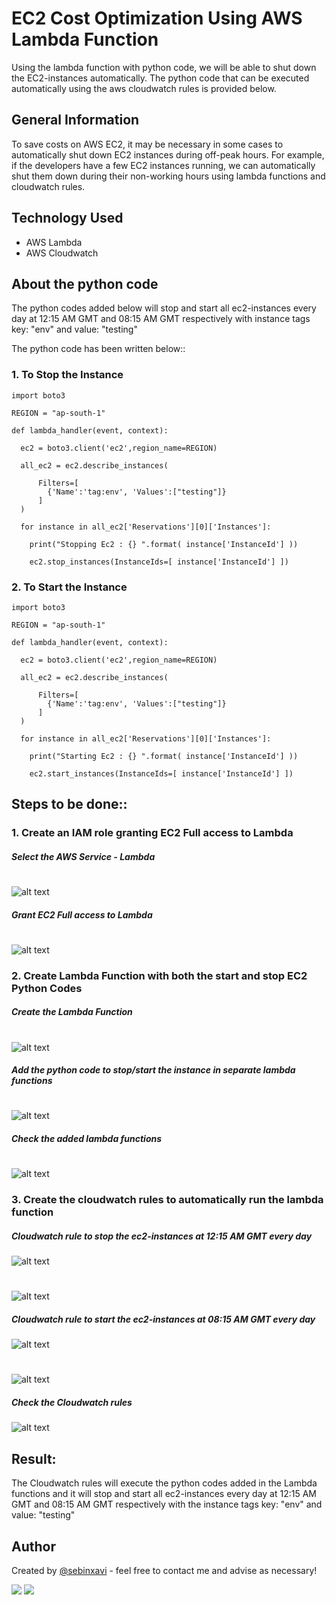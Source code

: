 # EC2 Cost Optimization Using AWS Lambda Function

Using the lambda function with python code, we will be able to shut down the EC2-instances automatically.  The python code that can be executed automatically using the aws cloudwatch rules is provided below. 

## General Information

To save costs on AWS EC2, it may be necessary in some cases to automatically shut down EC2 instances during off-peak hours. For example, if the developers have a few EC2 instances running, we can automatically shut them down during their non-working hours using lambda functions and cloudwatch rules.

## Technology Used
- AWS Lambda
- AWS Cloudwatch

## About the python code

The python codes added below will stop and start all ec2-instances every day at 12:15 AM GMT and 08:15 AM GMT respectively with instance tags key: "env" and value: "testing"  

The python code has been written below::

### 1. To Stop the Instance
~~~
import boto3

REGION = "ap-south-1"

def lambda_handler(event, context):
    
  ec2 = boto3.client('ec2',region_name=REGION)

  all_ec2 = ec2.describe_instances(
      
      Filters=[
        {'Name':'tag:env', 'Values':["testing"]}
      ]
  )

  for instance in all_ec2['Reservations'][0]['Instances']:
    
    print("Stopping Ec2 : {} ".format( instance['InstanceId'] ))
    
    ec2.stop_instances(InstanceIds=[ instance['InstanceId'] ])
~~~

### 2. To Start the Instance

~~~
import boto3

REGION = "ap-south-1"

def lambda_handler(event, context):
    
  ec2 = boto3.client('ec2',region_name=REGION)

  all_ec2 = ec2.describe_instances(
      
      Filters=[
        {'Name':'tag:env', 'Values':["testing"]}
      ]
  )

  for instance in all_ec2['Reservations'][0]['Instances']:
    
    print("Starting Ec2 : {} ".format( instance['InstanceId'] ))
    
    ec2.start_instances(InstanceIds=[ instance['InstanceId'] ])
~~~

## Steps to be done::

### 1. Create an IAM role granting EC2 Full access to Lambda
##### Select the AWS Service - Lambda
#
![alt text](https://i.ibb.co/TqQhvWn/role1.png)
##### Grant EC2 Full access to Lambda
#
![alt text](https://i.ibb.co/5hsHkxb/role2.png)

### 2. Create Lambda Function with both the start and stop EC2 Python Codes
##### Create the Lambda Function
#
![alt text](https://i.ibb.co/7Vyxjdn/lambda1.png)
##### Add the python code to stop/start the instance in separate lambda functions
#
![alt text](https://i.ibb.co/s5L82rR/lambda2.png)
##### Check the added lambda functions
# 
![alt text](https://i.ibb.co/xJ7gMPW/lambda3.png)

### 3. Create the cloudwatch rules to automatically run the lambda function 

##### Cloudwatch rule to stop the ec2-instances at 12:15 AM GMT every day
![alt text](https://i.ibb.co/wcm3XB9/cloudwatch1.png)

#
![alt text](https://i.ibb.co/2k5tCvP/cloudwatch2.png)


##### Cloudwatch rule to start the ec2-instances at 08:15 AM GMT every day

![alt text](https://i.ibb.co/brHSMv9/cloudwatch3.png)
#
![alt text](https://i.ibb.co/frwHTxJ/cloudwatch4.png)

##### Check the Cloudwatch rules
![alt text](https://i.ibb.co/q9X6kHg/cloudwatch5.png)
## Result:
The Cloudwatch rules will execute the python codes added in the Lambda functions and it will stop and start all ec2-instances every day at 12:15 AM GMT and 08:15 AM GMT respectively with the instance tags key: "env" and value: "testing"  

## Author
Created by [@sebinxavi](https://www.linkedin.com/in/sebinxavi/) - feel free to contact me and advise as necessary!

<a href="mailto:sebin.xavi1@gmail.com"><img src="https://img.shields.io/badge/-sebin.xavi1@gmail.com-D14836?style=flat&logo=Gmail&logoColor=white"/></a>
<a href="https://www.linkedin.com/in/sebinxavi"><img src="https://img.shields.io/badge/-Linkedin-blue"/></a>
